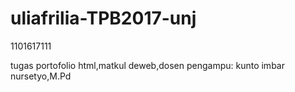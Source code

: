 # uliafrilia-TPB2017-unj
1101617111

tugas portofolio html,matkul deweb,dosen pengampu: kunto imbar nursetyo,M.Pd
